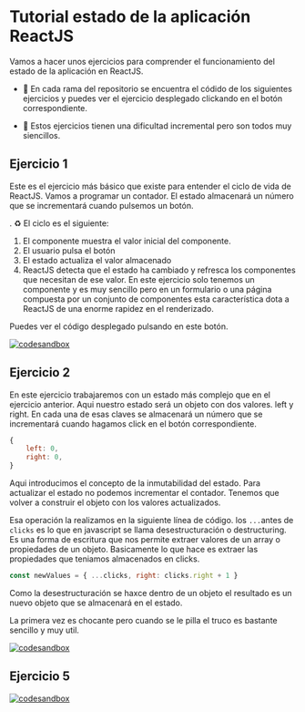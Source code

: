 
# Tutorial estado de la aplicación ReactJS

Vamos a hacer unos ejercicios para comprender el funcionamiento del estado de la aplicación en ReactJS. 

- 🌱 En cada rama del repositorio se encuentra el códido de los siguientes ejercicios y puedes ver el ejercicio desplegado clickando en el botón correspondiente.

- 📶 Estos ejercicios tienen una dificultad incremental pero son todos muy siencillos.

## Ejercicio 1 
Este es el ejercicio más básico que existe para entender el ciclo de vida de ReactJS. Vamos a  programar un contador. El estado almacenará un número que se incrementará cuando pulsemos un botón.

. ♻️ El ciclo es el siguiente:
1. El componente muestra el valor inicial del componente.
2. El usuario pulsa el botón
3. El estado actualiza el valor almacenado
4. ReactJS detecta que el estado ha cambiado y refresca los componentes que necesitan de ese valor. En este ejercicio solo tenemos un componente y es muy sencillo pero en un formulario o una página compuesta por un conjunto de componentes esta característica dota a ReactJS de una enorme rapidez en el renderizado.

Puedes ver el código desplegado pulsando en este botón.

[![codesandbox](https://codesandbox.io/static/img/play-codesandbox.svg)](https://codesandbox.io/p/github/HugoLebredo/react_tutorial/ejercicio1)

## Ejercicio 2 
En este ejercicio trabajaremos con un estado más complejo que en el ejercicio anterior. Aqui nuestro estado será un objeto con dos valores. left y right. En cada una de esas claves se almacenará un número que se incrementará cuando hagamos click en el botón correspondiente.

```javascript
{ 
    left: 0,
    right: 0,
}
```

Aqui introducimos el concepto de la inmutabilidad del estado. Para actualizar el estado no podemos incrementar el contador. Tenemos que volver a construir el objeto con los valores actualizados.

Esa operación la realizamos en la siguiente línea de código. los `...`antes de `clicks` es lo que en javascript se llama desestructuración o destructuring. Es una forma de escritura que nos permite extraer valores de un array o propiedades de un objeto. Basicamente lo que hace es extraer las propiedades que teniamos almacenados en clicks. 

```javascript
const newValues = { ...clicks, right: clicks.right + 1 }
```

Como la desestructuración se haxce dentro de un objeto el resultado es un nuevo objeto que se almacenará en el estado.

La primera vez es chocante pero cuando se le pilla el truco es bastante sencillo y muy util.

[![codesandbox](https://codesandbox.io/static/img/play-codesandbox.svg)](https://codesandbox.io/p/github/HugoLebredo/react_tutorial/ejercicio2)



## Ejercicio 5 
[![codesandbox](https://codesandbox.io/static/img/play-codesandbox.svg)](https://codesandbox.io/p/github/HugoLebredo/react_tutorial/ejercicio5)
